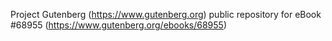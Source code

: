 Project Gutenberg (https://www.gutenberg.org) public repository for eBook #68955 (https://www.gutenberg.org/ebooks/68955)
